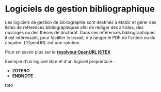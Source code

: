 # Logiciels de gestion bibliographique

Les logiciels de gestion de bibliographie sont destinés à établir et gérer des listes de références bibliographiques afin de rédiger des articles, des ouvrages ou des thèses de doctorat. Dans ses références bibliographiques il est intéressant, pour faciliter le travail, d'y ranger le PDF de l'article ou du chapitre. L'OpenURL est une solution.

Pour en savoir plus sur le [**résolveur OpenURL ISTEX**](https://api.istex.fr/documentation/openurl/)

Exemple d'un logiciel libre et d'un logiciel propriétaire :

* **ZOTERO** 
* **ENDNOTE**

toto
